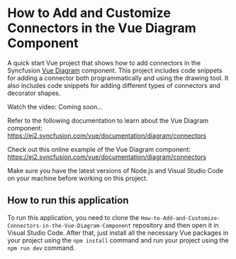 # How to Add and Customize Connectors in the Vue Diagram Component

A quick start Vue project that shows how to add connectors in the Syncfusion [Vue Diagram](https://www.syncfusion.com/vue-components/vue-diagram?utm_source=github&utm_medium=listing&utm_campaign=vue-diagram-connectors-sample) component. This project includes code snippets for adding a connector both programmatically and using the drawing tool. It also includes code snippets for adding different types of connectors and decorator shapes.

Watch the video: Coming soon…

Refer to the following documentation to learn about the Vue Diagram component: https://ej2.syncfusion.com/vue/documentation/diagram/connectors

Check out this online example of the Vue Diagram component: https://ej2.syncfusion.com/vue/documentation/diagram/connectors  

Make sure you have the latest versions of Node.js and Visual Studio Code on your machine before working on this project.

## How to run this application
To run this application, you need to clone the `How-to-Add-and-Customize-Connectors-in-the-Vue-Diagram-Component` repository and then open it in Visual Studio Code. After that, just install all the necessary Vue packages in your project using the `npm install` command and run your project using the `npm run dev` command.
